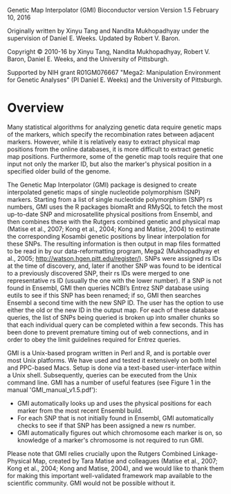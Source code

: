 Genetic Map Interpolator (GMI)
Bioconductor version
Version 1.5 February 10, 2016

Originally written by Xinyu Tang and Nandita Mukhopadhyay under the supervision of Daniel E. Weeks. Updated by Robert V. Baron.

Copyright © 2010-16 by Xinyu Tang, Nandita Mukhopadhyay, Robert V. Baron, Daniel E. Weeks, and the University of Pittsburgh.

Supported by NIH grant R01GM076667 "Mega2: Manipulation Environment for Genetic Analyses" (PI Daniel E. Weeks) and the University of Pittsburgh.

# Overview

Many statistical algorithms for analyzing genetic data require genetic maps of the markers, which specify the recombination rates between adjacent markers. However, while it is relatively easy to extract physical map positions from the online databases, it is more difficult to extract genetic map positions. Furthermore, some of the genetic map tools require that one input not only the marker ID, but also the marker's physical position in a specified older build of the genome.

The Genetic Map Interpolator (GMI) package is designed to create interpolated genetic maps of single nucleotide polymorphism (SNP) markers. Starting from a list of single nucleotide polymorphism (SNP) rs numbers, GMI uses the R packages biomaRt and RMySQL to fetch the most up-to-date SNP and microsatellite physical positions from Ensembl, and then combines these with the Rutgers combined genetic and physical map (Matise et al., 2007; Kong et al., 2004; Kong and Matise, 2004) to estimate the corresponding Kosambi genetic positions by linear interpolation for these SNPs. The resulting information is then output in map files formatted to be read in by our data-reformatting program, Mega2 (Mukhopadhyay et al., 2005; http://watson.hgen.pitt.edu/register/).
SNPs were assigned rs IDs at the time of discovery, and, later if another SNP was found to be identical to a previously discovered SNP, their rs IDs were merged to one representative rs ID (usually the one with the lower number). If a SNP is not found in Ensembl, GMI then queries NCBI’s Entrez SNP database using eutils to see if this SNP has been renamed; if so, GMI then searches Ensembl a second time with the new SNP ID. The user has the option to use either the old or the new ID in the output map.
For each of these database queries, the list of SNPs being queried is broken up into smaller chunks so that each individual query can be completed within a few seconds. This has been done to prevent premature timing out of web connections, and in order to obey the limit guidelines required for Entrez queries.
 
GMI is a Unix-based program written in Perl and R, and is portable over most Unix platforms. We have used and tested it extensively on both Intel and PPC-based Macs. Setup is done via a text-based user-interface within a Unix shell. Subsequently, queries can be executed from the Unix command line.
GMI has a number of useful features (see Figure 1 in the manual 'GMI_manual_v1.5.pdf'):

* GMI automatically looks up and uses the physical positions for each marker from the most recent Ensembl build.
* For each SNP that is not initially found in Ensembl, GMI automatically checks to see if that SNP has been assigned a new rs number.
* GMI automatically figures out which chromosome each marker is on, so knowledge
of a marker's chromosome is not required to run GMI.

Please note that GMI relies crucially upon the Rutgers Combined Linkage-Physical Map, created by Tara Matise and colleagues (Matise et al., 2007; Kong et al., 2004; Kong and Matise, 2004), and we would like to thank them for making this important well-validated framework map available to the scientific community. GMI would not be possible without it.